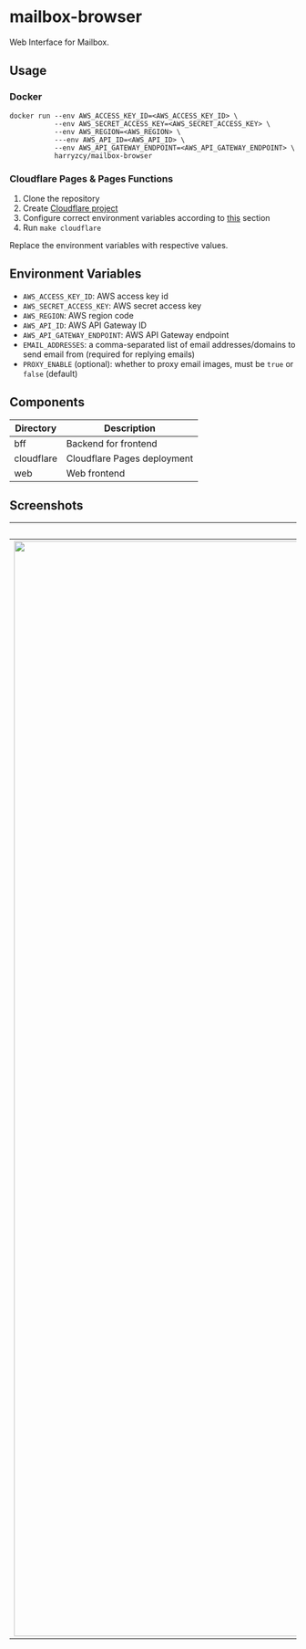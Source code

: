 # mailbox-browser

Web Interface for Mailbox.

## Usage

### Docker

```shell
docker run --env AWS_ACCESS_KEY_ID=<AWS_ACCESS_KEY_ID> \
           --env AWS_SECRET_ACCESS_KEY=<AWS_SECRET_ACCESS_KEY> \
           --env AWS_REGION=<AWS_REGION> \
           ---env AWS_API_ID=<AWS_API_ID> \
           --env AWS_API_GATEWAY_ENDPOINT=<AWS_API_GATEWAY_ENDPOINT> \
           harryzcy/mailbox-browser
```

### Cloudflare Pages & Pages Functions

1. Clone the repository
1. Create [Cloudflare project](https://developers.cloudflare.com/pages/get-started/guide/)
1. Configure correct environment variables according to [this](#environment-variables) section
1. Run `make cloudflare`

Replace the environment variables with respective values.

## Environment Variables

- `AWS_ACCESS_KEY_ID`: AWS access key id
- `AWS_SECRET_ACCESS_KEY`: AWS secret access key
- `AWS_REGION`: AWS region code
- `AWS_API_ID`: AWS API Gateway ID
- `AWS_API_GATEWAY_ENDPOINT`: AWS API Gateway endpoint
- `EMAIL_ADDRESSES`: a comma-separated list of email addresses/domains to send email from (required for replying emails)
- `PROXY_ENABLE` (optional): whether to proxy email images, must be `true` or `false` (default)

## Components

| Directory | Description |
| --------- | ----------- |
| bff | Backend for frontend |
| cloudflare | Cloudflare Pages deployment |
| web | Web frontend |

## Screenshots

| Dark mode |  Light mode |
|:---------:|:-----------:|
| <img width="1919" alt="Screenshot Dark Mode" src="https://github.com/harryzcy/mailbox-browser/assets/37034805/b77a6c40-c6c1-4dd8-98de-2add697b26f9"> | <img width="1920" alt="Screenshot Light Mode" src="https://github.com/harryzcy/mailbox-browser/assets/37034805/ce9ab42c-923a-4b03-8ee4-bcdc9d4b72ed"> |
